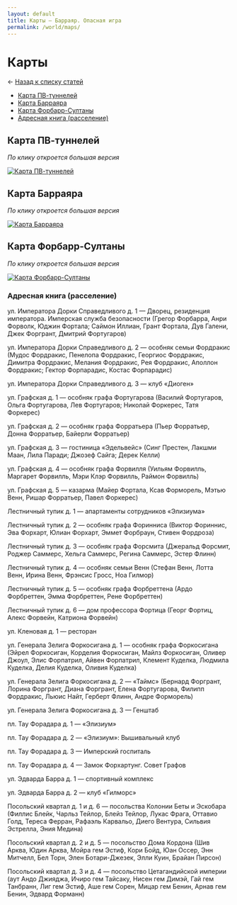 ```yaml
---
layout: default
title: Карты — Барраяр. Опасная игра
permalink: /world/maps/
---
```


# Карты

&larr; [Назад к списку статей](/world/)

- [Карта ПВ-туннелей](/world/maps/#Карта-ПВ-туннелей)
- [Карта Барраяра](/world/maps/#Карта-Барраяра)
- [Карта Форбарр-Султаны](/world/maps/#Карта-Форбарр-Султаны)
- [Адресная книга (расселение)](/world/maps/#Адресная-книга-расселение)

## Карта ПВ-туннелей

_По клику откроется большая версия_

<a href="https://i.imgur.com/gWgPqt3.png" target="_blank"><img src="https://i.imgur.com/gWgPqt3.png" alt="Карта ПВ-туннелей" style="max-width:600px;"/></a>

## Карта Барраяра

_По клику откроется большая версия_

<a href="https://i.imgur.com/Aj2iftR.jpg" target="_blank"><img src="https://i.imgur.com/C7gCqmV.png" alt="Карта Барраяра" style="max-width:600px;" /></a>

## Карта Форбарр-Султаны

_По клику откроется большая версия_

<a href="https://i.imgur.com/fuxKbAR.png"><img src="https://i.imgur.com/fuxKbAR.png" alt="Карта Форбарр-Султаны" style="max-width:600px;"/></a>

### Адресная книга (расселение)

ул. Императора Дорки Справедливого д. 1 — Дворец, резиденция императора. Имперская служба безопасности (Грегор Форбарра, Анри Форволк, Юджин Фортала; Саймон Иллиан, Грант Фортала, Дув Галени, Джек Форгрант, Дмитрий Фортугаров)

ул. Императора Дорки Справедливого д. 2 — особняк семьи Фордракис (Мудос Фордракис, Пенелопа Фордракис, Георгиос Фордракис, Димитра Фордракис, Мелания Фордракис, Рея Фордракис, Аполлон Фордракис; Гектор Форпарадис, Костас Форпарадис)

 ул. Императора Дорки Справедливого д. 3 — клуб «Диоген»

ул. Графская д. 1 — особняк графа Фортугарова (Василий Фортугаров, Ольга Фортугарова, Лев Фортугаров; Николай Форкерес, Татя Форкерес)

ул. Графская д. 2 — особняк графа Форратьера (Пьер Форратьер, Донна Форратьер, Байерли Форратьер)

ул. Графская д. 3 — гостиница «Эдельвейс» (Синг Престен, Лакшми Маан, Лила Паради; Джозеф Сайга; Дерек Келли)

ул. Графская д. 4 — особняк графа Форвилля (Уильям Форвилль, Маргарет Форвилль, Мэри Клэр Форвилль, Раймон Форвилль)

ул. Графская д. 5 — казарма (Майер Фортала, Ксав Форморель, Мэтью Венн, Ришар Форратьер, Павел Форкерес)

Лестничный тупик д. 1 — апартаменты сотрудников «Элизиума»

Лестничный тупик д. 2 — особняк графа Форинниса (Виктор Фориннис, Эва Форхарт, Юлиан Форхарт, Эммет Форбраун, Стивен Фордроза)

Лестничный тупик д. 3 — особняк графа Форсмита (Джеральд Форсмит, Роджер Саммерс, Хельга Саммерс, Регина Саммерс, Эстер Флинн)

Лестничный тупик д. 4 — особняк семьи Венн (Стефан Венн, Лотта Венн, Ирина Венн, Фрэнсис Гросс, Ноа Гилмор)

Лестничный тупик д. 5 — особняк графа Форбреттена (Ардо Форбреттен, Эмма Форбреттен, Рене Форбреттен)

Лестничный тупик д. 6 — дом профессора Фортица (Георг Фортиц, Алекс Форвейн, Катриона Форвейн)

ул. Кленовая д. 1 — ресторан

ул. Генерала Зелига Форкосигана д. 1 — особняк графа Форкосигана (Эйрел Форкосиган, Корделия Форкосиган, Майлз Форкосиган, Оливер Джоул, Элис Форпатрил, Айвен Форпатрил, Клемент Куделка, Людмила Куделка, Делия Куделка, Оливия Куделка)

ул. Генерала Зелига Форкосигана д. 2 — «Таймс» (Бернард Форгрант, Лорина Форгрант, Диана Форгрант, Елена Фортугарова, Филипп Фордракис, Льюис Найт, Герберт Флинн, Андре Форморель)

ул. Генерала Зелига Форкосигана д. 3 — Генштаб

пл. Тау Форадара д. 1 — «Элизиум»

пл. Тау Форадара д. 2 — «Элизиум»: Вышивальный клуб

пл. Тау Форадара д. 3 — Имперский госпиталь

пл. Тау Форадара д. 4 — Замок Форхартунг. Совет Графов

ул. Эдварда Барра д. 1 — спортивный комплекс

ул. Эдварда Барра д. 2 — клуб «Гилморс»

Посольский квартал д. 1 и д. 6 — посольства Колонии Беты и Эскобара (Филлис Блейк, Чарльз Тейлор, Блейз Тейлор, Лукас Фрага, Оттавио Голд, Тереса Ферран, Рафаэль Карвальо, Диего Вентура, Сильвия Эстрелла, Эния Медина)

Посольский квартал д. 2 и д. 5 — посольство Дома Кордона (Шив Арква, Юдин Арква, Мойра гем Эстиф, Кори Бойд, Юан Оссер, Энн Митчелл, Бел Торн, Элен Ботари-Джезек, Элли Куин, Брайан Пирсон)

Посольский квартал д. 3 и д. 4 — посольство Цетагандийской империи (аут Андо Джияджа, Ичиро гем Тайсаку, Нисен гем Димэй, Гай гем Танбранн, Лиг гем Эстиф, Аше гем Сорен, Мицар гем Бенин, Арнав гем Бенин, Эдвард Форманн)
